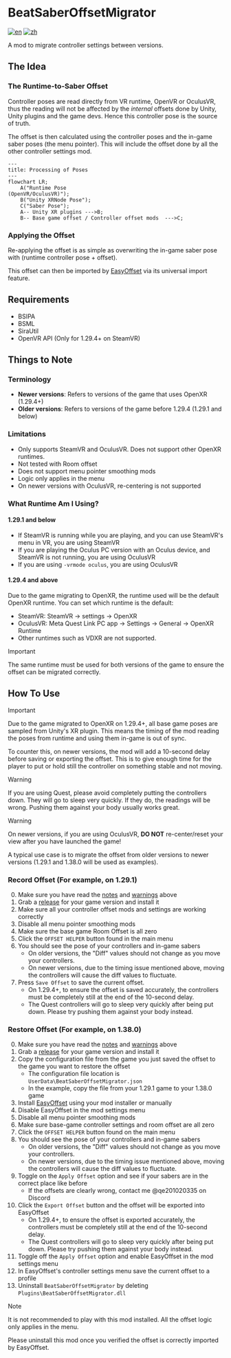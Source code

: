 # BeatSaberOffsetMigrator
[![en](https://img.shields.io/badge/lang-en-blue.svg?style=for-the-badge)](/README.md)
[![zh](https://img.shields.io/badge/语言-中文-red.svg?style=for-the-badge)](/README.zh.md)

A mod to migrate controller settings between versions.

## The Idea
### The Runtime-to-Saber Offset
Controller poses are read directly from VR runtime, OpenVR or OculusVR, thus the reading will not be affected by the *internal* offsets done by Unity, Unity plugins and the game devs.
Hence this controller pose is the source of truth.

The offset is then calculated using the controller poses and the in-game saber poses (the menu pointer). This will include the offset done by all the other controller settings mod.

```mermaid
---
title: Processing of Poses
---
flowchart LR;
    A("Runtime Pose
(OpenVR/OculusVR)");
    B("Unity XRNode Pose");
    C("Saber Pose");
    A-- Unity XR plugins --->B;
    B-- Base game offset / Controller offset mods  --->C;
```

### Applying the Offset
Re-applying the offset is as simple as overwriting the in-game saber pose with (runtime controller pose + offset).

This offset can then be imported by [EasyOffset](https://github.com/Reezonate/EasyOffset) via its universal import feature.

## Requirements
- BSIPA
- BSML
- SiraUtil
- OpenVR API (Only for 1.29.4+ on SteamVR)

## Things to Note
### Terminology
- **Newer versions**: Refers to versions of the game that uses OpenXR (1.29.4+)
- **Older versions**: Refers to versions of the game before 1.29.4 (1.29.1 and below)

### Limitations
- Only supports SteamVR and OculusVR. Does not support other OpenXR runtimes.
- Not tested with Room offset
- Does not support menu pointer smoothing mods
- Logic only applies in the menu
- On newer versions with OculusVR, re-centering is not supported

### What Runtime Am I Using?
#### 1.29.1 and below
- If SteamVR is running while you are playing, and you can use SteamVR's menu in VR, you are using SteamVR
- If you are playing the Oculus PC version with an Oculus device, and SteamVR is not running, you are using OculusVR
- If you are using `-vrmode oculus`, you are using OculusVR

#### 1.29.4 and above
Due to the game migrating to OpenXR, the runtime used will be the default OpenXR runtime. You can set which runtime is the default:
- SteamVR: SteamVR -> settings -> OpenXR
- OculusVR: Meta Quest Link PC app -> Settings -> General -> OpenXR Runtime
- Other runtimes such as VDXR are not supported.

> [!IMPORTANT]
> The same runtime must be used for both versions of the game to ensure the offset can be migrated correctly.

## How To Use
> [!IMPORTANT]  
> Due to the game migrated to OpenXR on 1.29.4+, all base game poses are sampled from Unity's XR plugin. 
> This means the timing of the mod reading the poses from runtime and using them in-game is out of sync.
> 
> To counter this, on newer versions, the mod will add a 10-second delay before saving or exporting the offset. 
> This is to give enough time for the player to put or hold still the controller on something stable and not moving.

> [!WARNING]
> If you are using Quest, please avoid completely putting the controllers down. They will go to sleep very quickly.
> If they do, the readings will be wrong. Pushing them against your body usually works great.

> [!WARNING]
> On newer versions, if you are using OculusVR, **DO NOT** re-center/reset your view after you have launched the game!

A typical use case is to migrate the offset from older versions to newer versions (1.29.1 and 1.38.0 will be used as examples).

### Record Offset (For example, on 1.29.1)
0. Make sure you have read the [notes](#things-to-note) and [warnings](#how-to-use) above
1. Grab a [release](https://github.com/qe201020335/BeatSaberOffsetMigrator/releases) for your game version and install it
2. Make sure all your controller offset mods and settings are working correctly
3. Disable all menu pointer smoothing mods
4. Make sure the base game Room Offset is all zero
5. Click the `OFFSET HELPER` button found in the main menu
6. You should see the pose of your controllers and in-game sabers
   - On older versions, the "Diff" values should not change as you move your controllers.
   - On newer versions, due to the timing issue mentioned above, moving the controllers will cause the diff values to fluctuate.
7. Press `Save Offset` to save the current offset.
   - On 1.29.4+, to ensure the offset is saved accurately, the controllers must be completely still at the end of the 10-second delay.
   - The Quest controllers will go to sleep very quickly after being put down. Please try pushing them against your body instead.

### Restore Offset (For example, on 1.38.0)
0. Make sure you have read the [notes](#things-to-note) and [warnings](#how-to-use) above
1. Grab a [release](https://github.com/qe201020335/BeatSaberOffsetMigrator/releases) for your game version and install it
2. Copy the configuration file from the game you just saved the offset to the game you want to restore the offset
    - The configuration file location is `UserData\BeatSaberOffsetMigrator.json`
    - In the example, copy the file from your 1.29.1 game to your 1.38.0 game
3. Install [EasyOffset](https://github.com/Reezonate/EasyOffset) using your mod installer or manually
4. Disable EasyOffset in the mod settings menu
5. Disable all menu pointer smoothing mods
6. Make sure base-game controller settings and room offset are all zero
7. Click the `OFFSET HELPER` button found on the main menu
8. You should see the pose of your controllers and in-game sabers
   - On older versions, the "Diff" values should not change as you move your controllers.
   - On newer versions, due to the timing issue mentioned above, moving the controllers will cause the diff values to fluctuate.
9. Toggle on the `Apply Offset` option and see if your sabers are in the correct place like before
    - If the offsets are clearly wrong, contact me @qe201020335 on Discord
10. Click the `Export Offset` button and the offset will be exported into EasyOffset
    - On 1.29.4+, to ensure the offset is exported accurately, the controllers must be completely still at the end of the 10-second delay. 
    - The Quest controllers will go to sleep very quickly after being put down. Please try pushing them against your body instead.
11. Toggle off the `Apply Offset` option and enable EasyOffset in the mod settings menu
12. In EasyOffset's controller settings menu save the current offset to a profile
13. Uninstall `BeatSaberOffsetMigrator` by deleting `Plugins\BeatSaberOffsetMigrator.dll`

> [!NOTE]  
> It is not recommended to play with this mod installed. All the offset logic only applies in the menu.
>
> Please uninstall this mod once you verified the offset is correctly imported by EasyOffset.
